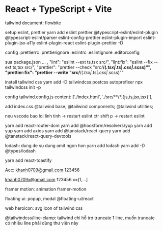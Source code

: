 # React + TypeScript + Vite

tailwind document: flowbite

setup eslint, prettier
yarn add eslint prettier @typescript-eslint/eslint-plugin @typescript-eslint/parser eslint-config-prettier eslint-plugin-import eslint-plugin-jsx-a11y eslint-plugin-react eslint-plugin-prettier -D

config
.prettierrc
.prettierignore
.eslintrc
.eslintignore
.editorconfig

sua package.json
...
,
"lint": "eslint --ext ts,tsx src/",
"lint:fix": "eslint --fix --ext ts,tsx src/",
"prettier": "prettier --check \"src/**/(_.tsx|_.ts|_.css|_.scss)\"",
"prettier:fix": "prettier --write \"src/**/(_.tsx|_.ts|_.css|_.scss)\""

install tailwind css
yarn add -D tailwindcss postcss autoprefixer
npx tailwindcss init -p

config tailwind.config.js
content: ['./index.html', './src/**/*.{js,ts,jsx,tsx}'],

add index.css
@tailwind base;
@tailwind components;
@tailwind utilities;

neu vscode bao loi linh tinh -> restart eslint
ctr shift p -> restart eslint

yarn add react-router-dom
yarn add @hookform/resolvers/yup
yarn add yup
yarn add axios
yarn add @tanstack/react-query
yarn add @tanstack/react-query-devtools

lodash: dung de su dung omit ngon hon
yarn add lodash
yarn add -D @types/lodash

yarn add react-toastify

Acc:
khanh0709@gmail.com
123456

khanh0709x@gmail.com
123456
x=[1,...]

framer motion: animation
framer-motion

floating ui: popup, modal
@floating-ui/react

web heroicon: svg icon of tailwind css

@tailwindcss/line-clamp: tailwind chỉ hỗ trợ truncate 1 line, muốn truncate có nhiều line phải dùng thư viện này
